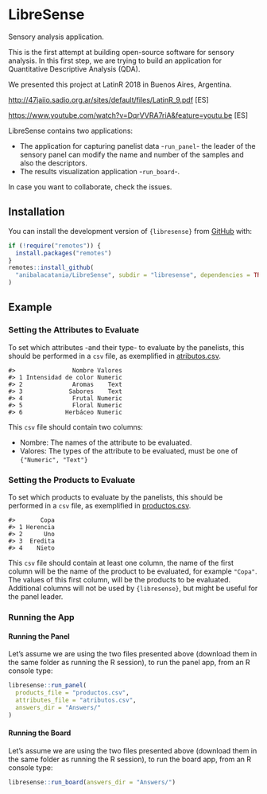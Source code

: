 
# LibreSense

Sensory analysis application.

This is the first attempt at building open-source software for sensory
analysis. In this first step, we are trying to build an application for
Quantitative Descriptive Analysis (QDA).

We presented this project at LatinR 2018 in Buenos Aires, Argentina.

<http://47jaiio.sadio.org.ar/sites/default/files/LatinR_9.pdf> \[ES\]

<https://www.youtube.com/watch?v=DqrVVRA7riA&feature=youtu.be> \[ES\]

LibreSense contains two applications:

-   The application for capturing panelist data -`run_panel`- the leader
    of the sensory panel can modify the name and number of the samples
    and also the descriptors.
-   The results visualization application -`run_board`-.

In case you want to collaborate, check the issues.

## Installation

You can install the development version of `{libresense}` from
[GitHub](https://github.com/) with:

``` r
if (!require("remotes")) {
  install.packages("remotes")
}
remotes::install_github(
  "anibalacatania/LibreSense", subdir = "libresense", dependencies = TRUE
)
```

## Example

### Setting the Attributes to Evaluate

To set which attributes -and their type- to evaluate by the panelists,
this should be performed in a `csv` file, as exemplified in
[atributos.csv](atributos.csv).

    #>                Nombre Valores
    #> 1 Intensidad de color Numeric
    #> 2              Aromas    Text
    #> 3             Sabores    Text
    #> 4              Frutal Numeric
    #> 5              Floral Numeric
    #> 6            Herbáceo Numeric

This `csv` file should contain two columns:

-   Nombre: The names of the attribute to be evaluated.
-   Valores: The types of the attribute to be evaluated, must be one of
    `{"Numeric", "Text"}`

### Setting the Products to Evaluate

To set which products to evaluate by the panelists, this should be
performed in a `csv` file, as exemplified in
[productos.csv](productos.csv).

    #>       Copa
    #> 1 Herencia
    #> 2      Uno
    #> 3  Eredita
    #> 4    Nieto

This `csv` file should contain at least one column, the name of the
first column will be the name of the product to be evaluated, for
example `"Copa"`. The values of this first column, will be the products
to be evaluated. Additional columns will not be used by `{libresense}`,
but might be useful for the panel leader.

### Running the App

#### Running the Panel

Let’s assume we are using the two files presented above (download them
in the same folder as running the R session), to run the panel app, from
an R console type:

``` r
libresense::run_panel(
  products_file = "productos.csv",
  attributes_file = "atributos.csv",
  answers_dir = "Answers/"
)
```

#### Running the Board

Let’s assume we are using the two files presented above (download them
in the same folder as running the R session), to run the board app, from
an R console type:

``` r
libresense::run_board(answers_dir = "Answers/")
```
